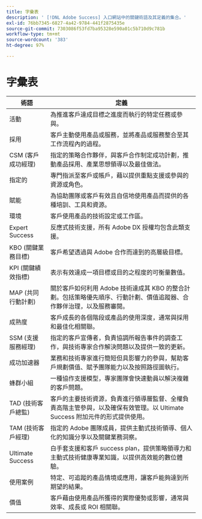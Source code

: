 ```yaml
---
title: 字彙表
description: ' [!DNL Adobe Success] 入口網站中的關鍵術語及其定義的集合。'
exl-id: 76bb7345-6827-4a42-9784-441f2875435e
source-git-commit: 7303086f53fd7ba95328e590a01c5b710d9c781b
workflow-type: tm+mt
source-wordcount: '383'
ht-degree: 97%

---
```


# 字彙表

| 術語 | 定義 |
|--------------- |------------ |
| 活動 | 為推進客戶達成目標之進度而執行的特定任務或參與。 |
| 採用 | 客戶主動使用產品或服務，並將產品或服務整合至其工作流程內的過程。 |
| CSM (客戶成功經理) | 指定的策略合作夥伴，與客戶合作制定成功計劃，推動產品採用、產業思想領導以及最佳做法。 |
| 指定的 | 專門指派至客戶或帳戶，藉以提供重點支援或參與的資源或角色。 |
| 賦能 | 為協助團隊或客戶有效且自信地使用產品而提供的各種培訓、工具和資源。 |
| 環境 | 客戶使用產品的技術設定或工作區。 |
| Expert Success | 反應式技術支援，所有 Adobe DX 授權均包含此類支援。 |
| KBO (關鍵業務目標) | 客戶希望透過與 Adobe 合作而達到的高層級目標。 |
| KPI (關鍵績效指標) | 表示有效達成一項目標或目的之程度的可衡量數值。 |
| MAP (共同行動計劃) | 關於客戶如何利用 Adobe 技術達成其 KBO 的整合計劃。包括策略優先順序、行動計劃、價值追蹤器、合作夥伴治理，以及服務審閱。 |
| 成熟度 | 客戶成長的各個階段或產品的使用深度，通常與採用和最佳化相關聯。 |
| SSM (支援服務經理) | 指定的客戶宣傳者，負責協調所報告事件的調查工作，與技術專家合作解決問題以及提供一致的更新。 |
| 成功加速器 | 業務和技術專家進行簡短但具影響力的參與，幫助客戶規劃價值、賦予團隊能力以及按照路徑圖執行。 |
| 蜂群小組 | 一種協作支援模型，專家團隊會快速動員以解決複雜的客戶問題。 |
| TAD (技術客戶總監) | 客戶的主要技術資源，負責進行領導層監督、全權負責高階主管參與，以及確保有效管理。以 Ultimate Success 附加元件的形式提供使用。 |
| TAM (技術客戶經理) | 指定的 Adobe 團隊成員，提供主動式技術領導、個人化的知識分享以及關鍵業務洞察。 |
| Ultimate Success | 白手套支援和客戶 success plan，提供策略領導力和主動式技術健康專業知識，以提供高效能的數位體驗。 |
| 使用案例 | 特定、可追蹤的產品情境或應用，讓客戶能夠達到所期望的結果。 |
| 價值 | 客戶藉由使用產品所獲得的實際優勢或影響，通常與效率、成長或 ROI 相關聯。 |
